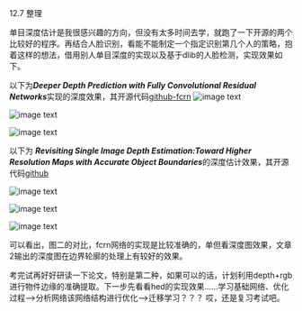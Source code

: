 ﻿12.7 整理


单目深度估计是我很感兴趣的方向，但没有太多时间去学，就跑了一下开源的两个比较好的程序。再结合人脸识别，看能不能制定一个指定识别第几个人的策略，抱着这样的想法，借用别人单目深度的实现以及基于dlib的人脸检测，实现效果如下。


以下为***Deeper Depth Prediction with Fully Convolutional Residual Networks***实现的深度效果，其开源代码[github-fcrn](https://github.com/iro-cp/FCRN-DepthPrediction)
![image text](https://github.com/Youjiangbaba/PrectictingDepth-DeepLearn-pdf/tree/master/code/faces_detect_depth/faces_depth/fcrn-faces1.jpg)

![image text](https://github.com/Youjiangbaba/PrectictingDepth-DeepLearn-pdf/tree/master/code/faces_detect_depth/faces_depth/fcrn-faces2.jpg)

![image text](https://github.com/Youjiangbaba/PrectictingDepth-DeepLearn-pdf/tree/master/code/faces_detect_depth/faces_depth/fcrn-faces3.jpg)

以下为
***Revisiting Single Image Depth Estimation:Toward Higher Resolution Maps with Accurate Object Boundaries***的深度估计效果，其开源代码[github](https://github.com/junjH/Revisiting_Single_Depth_Estimation)

![image text](https://github.com/Youjiangbaba/PrectictingDepth-DeepLearn-pdf/tree/master/code/faces_detect_depth/faces_depth/senet-faces1.jpg)

![image text](https://github.com/Youjiangbaba/PrectictingDepth-DeepLearn-pdf/tree/master/code/faces_detect_depth/faces_depth/senet-faces2.jpg)

![image text](https://github.com/Youjiangbaba/PrectictingDepth-DeepLearn-pdf/tree/master/code/faces_detect_depth/faces_depth/senet-faces3.jpg)

可以看出，图二的对比，fcrn网络的实现是比较准确的，单但看深度图效果，文章2输出的深度图在边界轮廓的处理上有较好的效果。


考完试再好好研读一下论文，特别是第二种，如果可以的话，计划利用depth+rgb进行物件边缘的准确提取。下一步先看看hed的实现效果......学习基础网络、优化过程——>分析网络该网络结构进行优化——>迁移学习？？？
哎，还是复习考试吧。
